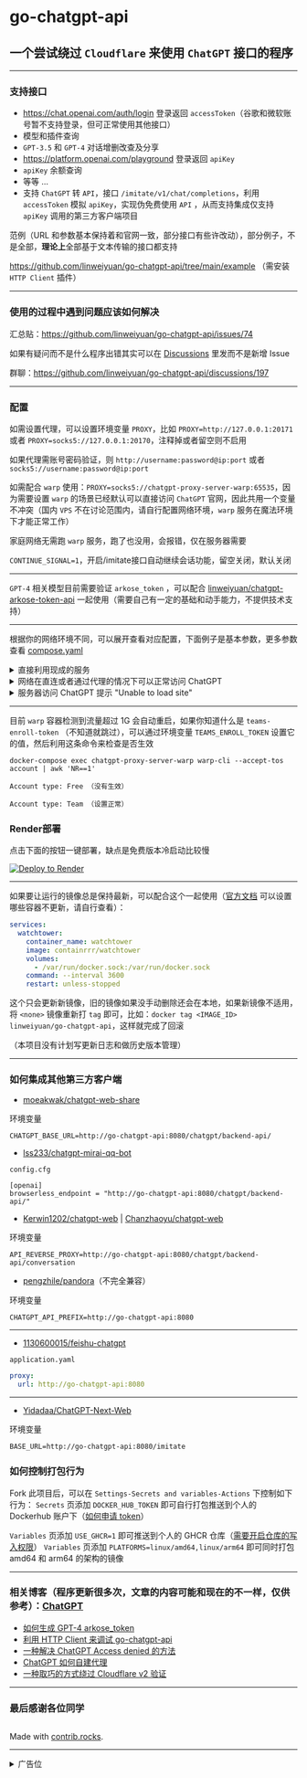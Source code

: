 # go-chatgpt-api

## 一个尝试绕过 `Cloudflare` 来使用 `ChatGPT` 接口的程序

---

### 支持接口

- https://chat.openai.com/auth/login 登录返回 `accessToken`（谷歌和微软账号暂不支持登录，但可正常使用其他接口）
- 模型和插件查询
- `GPT-3.5` 和 `GPT-4` 对话增删改查及分享
- https://platform.openai.com/playground 登录返回 `apiKey`
- `apiKey` 余额查询
- 等等 ...
- 支持 `ChatGPT` 转 `API`，接口 `/imitate/v1/chat/completions`，利用 `accessToken` 模拟 `apiKey`，实现伪免费使用 `API`
  ，从而支持集成仅支持 `apiKey` 调用的第三方客户端项目

范例（URL 和参数基本保持着和官网一致，部分接口有些许改动），部分例子，不是全部，**理论上**全部基于文本传输的接口都支持

https://github.com/linweiyuan/go-chatgpt-api/tree/main/example （需安装 `HTTP Client` 插件）

---

### 使用的过程中遇到问题应该如何解决

汇总贴：https://github.com/linweiyuan/go-chatgpt-api/issues/74

如果有疑问而不是什么程序出错其实可以在 [Discussions](https://github.com/linweiyuan/go-chatgpt-api/discussions) 里发而不是新增
Issue

群聊：https://github.com/linweiyuan/go-chatgpt-api/discussions/197

---

### 配置

如需设置代理，可以设置环境变量 `PROXY`，比如 `PROXY=http://127.0.0.1:20171`
或者 `PROXY=socks5://127.0.0.1:20170`，注释掉或者留空则不启用

如果代理需账号密码验证，则 `http://username:password@ip:port` 或者 `socks5://username:password@ip:port`

如需配合 `warp` 使用：`PROXY=socks5://chatgpt-proxy-server-warp:65535`，因为需要设置 `warp`
的场景已经默认可以直接访问 `ChatGPT` 官网，因此共用一个变量不冲突（国内 `VPS` 不在讨论范围内，请自行配置网络环境，`warp`
服务在魔法环境下才能正常工作）

家庭网络无需跑 `warp` 服务，跑了也没用，会报错，仅在服务器需要

`CONTINUE_SIGNAL=1`，开启/imitate接口自动继续会话功能，留空关闭，默认关闭

---

`GPT-4` 相关模型目前需要验证 `arkose_token`
，可以配合 [linweiyuan/chatgpt-arkose-token-api](https://github.com/linweiyuan/chatgpt-arkose-token-api)
一起使用（需要自己有一定的基础和动手能力，不提供技术支持）

---

根据你的网络环境不同，可以展开查看对应配置，下面例子是基本参数，更多参数查看 [compose.yaml](https://github.com/linweiyuan/go-chatgpt-api/blob/main/compose.yaml)

<details>

<summary>直接利用现成的服务</summary>

服务器不定时维护，不保证高可用，利用这些服务导致的账号安全问题，与本项目无关

- https://go-chatgpt-api.linweiyuan.com
- https://api.tms.im

</details>

<details>

<summary>网络在直连或者通过代理的情况下可以正常访问 ChatGPT</summary>

```yaml
  go-chatgpt-api:
    container_name: go-chatgpt-api
    image: linweiyuan/go-chatgpt-api
    ports:
      - 8080:8080
    environment:
      - TZ=Asia/Shanghai
    restart: unless-stopped
```

</details>

<details>

<summary>服务器访问 ChatGPT 提示 "Unable to load site"</summary>

如何验证：`curl https://chat.openai.com | grep '<p>' | awk '{$1=$1;print}'`

```yaml
  go-chatgpt-api:
    container_name: go-chatgpt-api
    image: linweiyuan/go-chatgpt-api
    ports:
      - 8080:8080
    environment:
      - TZ=Asia/Shanghai
      - PROXY=socks5://chatgpt-proxy-server-warp:65535
    depends_on:
      - chatgpt-proxy-server-warp
    restart: unless-stopped

  chatgpt-proxy-server-warp:
    container_name: chatgpt-proxy-server-warp
    image: linweiyuan/chatgpt-proxy-server-warp
    restart: unless-stopped
```

</details>

---

目前 `warp` 容器检测到流量超过 1G 会自动重启，如果你知道什么是 `teams-enroll-token`
（不知道就跳过），可以通过环境变量 `TEAMS_ENROLL_TOKEN`
设置它的值，然后利用这条命令来检查是否生效

`docker-compose exec chatgpt-proxy-server-warp warp-cli --accept-tos account | awk 'NR==1'`

```
Account type: Free （没有生效）

Account type: Team （设置正常）
```

### Render部署

点击下面的按钮一键部署，缺点是免费版本冷启动比较慢

[![Deploy to Render](https://render.com/images/deploy-to-render-button.svg)](https://render.com/deploy?repo=https://github.com/linweiyuan/go-chatgpt-api)

---

如果要让运行的镜像总是保持最新，可以配合这个一起使用（[官方文档](https://containrrr.dev/watchtower/arguments/#without_updating_containers)
可以设置哪些容器不更新，请自行查看）：

```yaml
services:
  watchtower:
    container_name: watchtower
    image: containrrr/watchtower
    volumes:
      - /var/run/docker.sock:/var/run/docker.sock
    command: --interval 3600
    restart: unless-stopped
```

这个只会更新新镜像，旧的镜像如果没手动删除还会在本地，如果新镜像不适用，将 `<none>` 镜像重新打 `tag`
即可，比如：`docker tag <IMAGE_ID> linweiyuan/go-chatgpt-api`，这样就完成了回滚

（本项目没有计划写更新日志和做历史版本管理）

---

### 如何集成其他第三方客户端

- [moeakwak/chatgpt-web-share](https://github.com/moeakwak/chatgpt-web-share)

环境变量

```
CHATGPT_BASE_URL=http://go-chatgpt-api:8080/chatgpt/backend-api/
```

- [lss233/chatgpt-mirai-qq-bot](https://github.com/lss233/chatgpt-mirai-qq-bot)

`config.cfg`

```
[openai]
browserless_endpoint = "http://go-chatgpt-api:8080/chatgpt/backend-api/"
```

- [Kerwin1202/chatgpt-web](https://github.com/Kerwin1202/chatgpt-web) | [Chanzhaoyu/chatgpt-web](https://github.com/Chanzhaoyu/chatgpt-web)

环境变量

```
API_REVERSE_PROXY=http://go-chatgpt-api:8080/chatgpt/backend-api/conversation
```

- [pengzhile/pandora](https://github.com/pengzhile/pandora)（不完全兼容）

环境变量

```
CHATGPT_API_PREFIX=http://go-chatgpt-api:8080
```

---

- [1130600015/feishu-chatgpt](https://github.com/1130600015/feishu-chatgpt)

`application.yaml`

```yaml
proxy:
  url: http://go-chatgpt-api:8080
```

---

- [Yidadaa/ChatGPT-Next-Web](https://github.com/Yidadaa/ChatGPT-Next-Web)

环境变量

```
BASE_URL=http://go-chatgpt-api:8080/imitate
```

### 如何控制打包行为

Fork 此项目后，可以在 `Settings-Secrets and variables-Actions` 下控制如下行为：
`Secrets` 页添加 `DOCKER_HUB_TOKEN` 即可自行打包推送到个人的 Dockerhub
账户下（[如何申请 token](https://docs.docker.com/docker-hub/access-tokens/)）

`Variables` 页添加 `USE_GHCR=1` 即可推送到个人的 GHCR
仓库（[需要开启仓库的写入权限](https://stackoverflow.com/questions/75926611/github-workflow-to-push-docker-image-to-ghcr-io)）
`Variables` 页添加 `PLATFORMS=linux/amd64,linux/arm64` 即可同时打包 amd64 和 arm64 的架构的镜像

---

### 相关博客（程序更新很多次，文章的内容可能和现在的不一样，仅供参考）：[ChatGPT](https://linweiyuan.github.io/categories/ChatGPT/)

- [如何生成 GPT-4 arkose_token](https://linweiyuan.github.io/2023/06/24/%E5%A6%82%E4%BD%95%E7%94%9F%E6%88%90-GPT-4-arkose-token.html)
- [利用 HTTP Client 来调试 go-chatgpt-api](https://linweiyuan.github.io/2023/06/18/%E5%88%A9%E7%94%A8-HTTP-Client-%E6%9D%A5%E8%B0%83%E8%AF%95-go-chatgpt-api.html)
- [一种解决 ChatGPT Access denied 的方法](https://linweiyuan.github.io/2023/04/15/%E4%B8%80%E7%A7%8D%E8%A7%A3%E5%86%B3-ChatGPT-Access-denied-%E7%9A%84%E6%96%B9%E6%B3%95.html)
- [ChatGPT 如何自建代理](https://linweiyuan.github.io/2023/04/08/ChatGPT-%E5%A6%82%E4%BD%95%E8%87%AA%E5%BB%BA%E4%BB%A3%E7%90%86.html)
- [一种取巧的方式绕过 Cloudflare v2 验证](https://linweiyuan.github.io/2023/03/14/%E4%B8%80%E7%A7%8D%E5%8F%96%E5%B7%A7%E7%9A%84%E6%96%B9%E5%BC%8F%E7%BB%95%E8%BF%87-Cloudflare-v2-%E9%AA%8C%E8%AF%81.html)

---

### 最后感谢各位同学

<!--suppress HtmlRequiredAltAttribute -->
<a href="https://github.com/linweiyuan/go-chatgpt-api/graphs/contributors">
  <img src="https://contrib.rocks/image?repo=linweiyuan/go-chatgpt-api&max=-1"  alt=""/>
</a>

Made with [contrib.rocks](https://contrib.rocks).

---

<details>

<summary>广告位</summary>

---

[Vultr 推荐注册](https://www.vultr.com/?ref=7372562)

通过这条链接进去注册登录，并充值 `$10`，然后创建服务器用至少一个月，我可以得到佣金

---

微信赞赏码（经济条件允许的可以考虑支持下）：

![](https://linweiyuan.github.io/about/mm_reward_qrcode.png)

</details>

